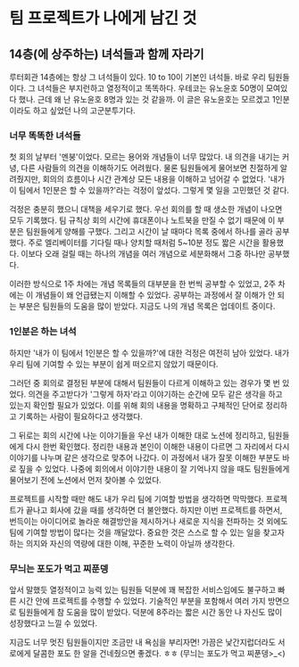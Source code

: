 # 팀 프로젝트가 나에게 남긴 것

## 14층(에 상주하는) 녀석들과 함께 자라기

루터회관 14층에는 항상 그 녀석들이 있다. 10 to 10이 기본인 녀석들. 바로 우리 팀원들이다. 그 녀석들은 부지런하고 열정적이고 똑똑하다. 우테코는 유노윤호 50명이 모여있다 했나. 근데 왜 난 유노윤호 8명과 있는 것 같을까. 이 글은 유노윤호는 모르겠고 1인분이라도 하고 싶었던 나의 고군분투기다.

### 너무 똑똑한 녀석들

첫 회의 날부터 '멘붕'이었다. 모르는 용어와 개념들이 너무 많았다. 내 의견을 내기는 커녕, 다른 사람들의 의견을 이해하기도 어려웠다. 물론 팀원들에게 물어보면 친절하게 알려줬지만, 회의의 흐름이나 시간 관계상 모든 내용을 이해하고 넘어갈 수 없었다. '내가 이 팀에서 1인분은 할 수 있을까?'라는 걱정이 앞섰다. 그렇게 몇 일을 고민했던 것 같다.

걱정은 충분히 했으니 대책을 세우기로 했다. 우선 회의를 할 때 생소한 개념이 나오면 모두 기록했다. 팀 규칙상 회의 시간에 휴대폰이나 노트북을 만질 수 없기 때문에 이 부분은 팀원들에게 양해를 구했다. 그리고 시간이 날 때마다 목록 중에서 하나를 골라 공부했다. 주로 엘리베이터를 기다릴 때나 양치할 때처럼 5~10분 정도 짧은 시간을 활용했다. 이보다 오래 걸릴 때는 하나의 개념을 여러 개념으로 세분화해서 그중 하나만 공부했다.

이러한 방식으로 1주 차에는 개념 목록들의 대부분을 한 번씩 공부할 수 있었고, 2주 차에는 이 개념들이 왜 언급됐는지 이해할 수 있었다. 공부하는 과정에서 잘 이해가 안 되는 부분은 팀원들의 도움을 많이 받았다. 지금도 나의 개념 목록은 업데이트 중이다.

### 1인분은 하는 녀석

하지만 '내가 이 팀에서 1인분은 할 수 있을까?'에 대한 걱정은 여전히 남아 있었다. 내가 우리 팀에 기여할 수 있는 부분이 쉽게 떠오르지 않았기 때문이다.

그러던 중 회의로 결정된 부분에 대해서 팀원들이 다르게 이해하고 있는 경우가 몇 번 있었다. 의견을 주고받다가 '그렇게 하자'라고 이야기하는 순간에 모두 같은 생각을 하고 있는지 확인할 필요가 있었다. 이를 위해 회의 내용을 명확하고 구체적인 단어로 정리하고 기록하는 사람이 필요하다고 생각했다.

그 뒤로는 회의 시간에 나눈 이야기들을 우선 내가 이해한 대로 노션에 정리하고, 팀원들에게 다시 한번 확인했다. 정리한 내용과 본인이 이해한 내용이 다르면 그 자리에서 다시 이야기를 나누며 같은 생각으로 맞추어 나갔다. 이 과정에서 내가 잘못 이해한 부분도 바로 짚을 수 있었다. 나중에 회의에서 이야기한 내용이 잘 기억나지 않을 때도 팀원들에게 물어보기 전에 노션에서 먼저 찾아볼 수 있었다.

 프로젝트를 시작할 때만 해도 내가 우리 팀에 기여할 방법을 생각하면 막막했다. 프로젝트가 끝나고 회사에 갔을 때를 생각하면 더 불안했다. 하지만 이번 프로젝트를 하면서, 번득이는 아이디어로 놀라운 해결방안을 제시하거나 새로운 지식을 전파하는 것 외에도 팀에 기여할 방법이 많다는 것을 깨달았다. 중요한 것은 스스로 할 수 있는 일을 찾고자 하는 의지와 자신의 역량에 대한 이해, 꾸준한 노력이 아닐까 생각한다.

### 무늬는 포도가 먹고 찌푼뎅

앞서 말했듯 열정적이고 능력 있는 팀원들 덕분에 꽤 복잡한 서비스임에도 불구하고 빠른 시간 안에 프로젝트를 수행할 수 있었다. 기술적인 부분을 포함해서 여러 가지 방면으로 팀원들에게 참 도움을 많이 받았다. 덕분에 8주라는 짧은 시간 동안 나 자신도 많이 성장했다고 느낄 수 있었다.

지금도 너무 멋진 팀원들이지만 조금만 내 욕심을 부리자면! 가끔은 낯간지럽더라도 서로에게 달콤한 포도 한 알을 건네줬으면 좋겠다. ㅎㅎ (무늬는 포도가 먹고 찌푼뎅>_<)